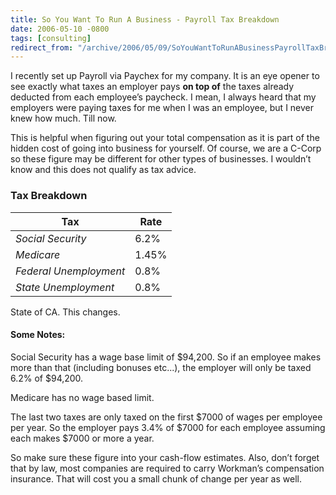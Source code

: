 ```yaml
---
title: So You Want To Run A Business - Payroll Tax Breakdown
date: 2006-05-10 -0800
tags: [consulting]
redirect_from: "/archive/2006/05/09/SoYouWantToRunABusinessPayrollTaxBreakdown.aspx/"
---
```


I recently set up Payroll via Paychex for my company. It is an eye
opener to see exactly what taxes an employer pays **on top of** the
taxes already deducted from each employee’s paycheck. I mean, I always
heard that my employers were paying taxes for me when I was an employee,
but I never knew how much. Till now.

This is helpful when figuring out your total compensation as it is part
of the hidden cost of going into business for yourself. Of course, we
are a C-Corp so these figure may be different for other types of
businesses. I wouldn’t know and this does not qualify as tax advice.

### Tax Breakdown

Tax                    | Rate
-----------------------|------
_Social Security_      | 6.2%
_Medicare_             | 1.45%
_Federal Unemployment_ | 0.8%
_State Unemployment_   | 0.8%

State of CA. This changes.

#### Some Notes:

Social Security has a wage base limit of $94,200. So if an employee
makes more than that (including bonuses etc...), the employer will only
be taxed 6.2% of $94,200.

Medicare has no wage based limit.

The last two taxes are only taxed on the first $7000 of wages per
employee per year. So the employer pays 3.4% of $7000 for each employee
assuming each makes $7000 or more a year.

So make sure these figure into your cash-flow estimates. Also, don’t
forget that by law, most companies are required to carry Workman’s
compensation insurance. That will cost you a small chunk of change per
year as well.

